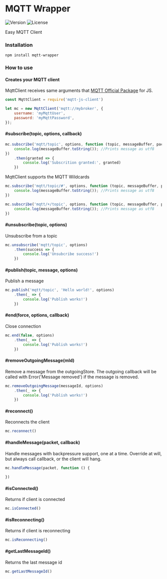 # MQTT Wrapper
![Version](https://img.shields.io/npm/v/mqtt-js-client.svg?style=flat&logo=npm)
![License](https://img.shields.io/npm/l/mqtt-js-client)

Easy MQTT Client

### Installation
```shell
npm install mqtt-wrapper
```

### How to use

#### Creates your MQTT client
MqttClient receives same arguments that [MQTT Official Package](https://www.npmjs.com/package/mqtt) for JS.

```js
const MqttClient = require('mqtt-js-client')

let mc = new MqttClient('mqtt://mybroker', {
    username: 'myMqttUser',
    password: 'myMqttPassword',
});
```

#### #subscribe(topic, options, callback)

```js
mc.subscribe('mqtt/topic', options, function (topic, messageBuffer, packet) {
    console.log(messageBuffer.toString()); //Prints message as utf8
}) 
    .then(granted => {
        console.log('Subscrition granted:', granted)
    })
```
MqttClient supports the MQTT Wildcards

```js
mc.subscribe('mqtt/topic/#', options, function (topic, messageBuffer, packet) {
    console.log(messageBuffer.toString()); //Prints message as utf8
})

mc.subscribe('mqtt/+/topic', options, function (topic, messageBuffer, packet) {
    console.log(messageBuffer.toString()); //Prints message as utf8
})
```

#### #unsubscribe(topic, options)
Unsubscribe from a topic

```js
mc.unsubscribe('mqtt/topic', options)
    .then(success => {
        console.log('Unsubcribe success!')
    })
```

#### #publish(topic, message, options)
Publish a message

```js
mc.publish('mqtt/topic', 'Hello world!', options)
    .then(_ => {
        console.log('Publish works!')
    })
```

#### #end(force, options, callback)
Close connection

```js
mc.end(false, options)
    .then(_ => {
        console.log('Publish works!')
    })
```

#### #removeOutgoingMessage(mId)
Remove a message from the outgoingStore. The outgoing callback will be called with Error('Message removed') if the message is removed.

```js
mc.removeOutgoingMessage(messageId, options)
    .then(_ => {
        console.log('Publish works!')
    })
```

#### #reconnect()
Reconnects the client

```js
mc.reconnect()
```

#### #handleMessage(packet, callback)
Handle messages with backpressure support, one at a time. Override at will, but always call
callback, or the client will hang.

```js
mc.handleMessage(packet, function () {
    
})
```

#### #isConnected()
Returns if client is connected

```js
mc.isConnected()
```

#### #isReconnecting()
Returns if client is reconnecting

```js
mc.isReconnecting()
```

#### #getLastMessageId()
Returns the last message id

```js
mc.getLastMessageId()
```
